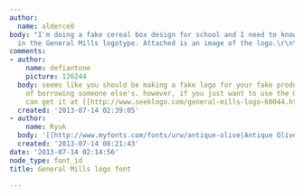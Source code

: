 ```yaml
---
author:
  name: alderce0
body: "I'm doing a fake cereal box design for school and I need to know the font used
  in the General Mills logotype. Attached is an image of the logo.\r\n\r\nThanks!\r\n\r\n[img:sites/default/files/old-images/general_mills_6571.jpg]"
comments:
- author:
    name: defiantone
    picture: 126244
  body: seems like you should be making a fake logo for your fake product instead
    of borrowing someone else's. however, if you just want to use the GM logo you
    can get it at [[http://www.seeklogo.com/general-mills-logo-60044.html|Seeklogo]]
  created: '2013-07-14 02:39:05'
- author:
    name: Ryuk
  body: '[[http://www.myfonts.com/fonts/urw/antique-olive|Antique Olive]] Italic'
  created: '2013-07-14 08:21:43'
date: '2013-07-14 02:14:56'
node_type: font_id
title: General Mills logo font

---
```

